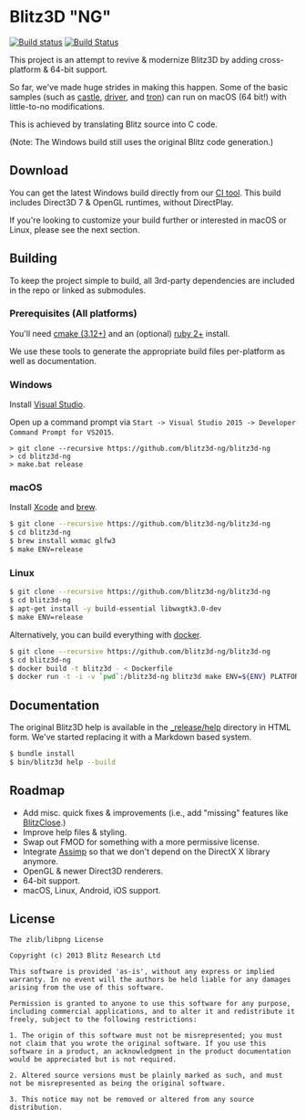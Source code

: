 # Blitz3D "NG"
[![Build status](https://ci.appveyor.com/api/projects/status/ww8qjywqm6rb5rnu/branch/master?svg=true)](https://ci.appveyor.com/project/kfprimm/blitz3d-ng-gj3xh/branch/master)
[![Build Status](https://travis-ci.org/blitz3d-ng/blitz3d-ng.svg?branch=master)](https://travis-ci.org/blitz3d-ng/blitz3d-ng)

This project is an attempt to revive & modernize Blitz3D by adding cross-platform & 64-bit support.

So far, we've made huge strides in making this happen. Some of the basic samples (such as [castle](_release/samples/mak/castle), [driver](_release/samples/driver), and [tron](_release/samples/mak/tron)) can run on macOS (64 bit!) with little-to-no modifications.

This is achieved by translating Blitz source into C code.

(Note: The Windows build still uses the original Blitz code generation.)

## Download

You can get the latest Windows build directly from our [CI tool](https://ci.appveyor.com/api/projects/kfprimm/blitz3d-ng-gj3xh/artifacts/release.zip?branch=master&job=Environment:%20TOOLSET=vs2015;%20Configuration:%20release;%20Platform:%20win32). This build includes Direct3D 7 & OpenGL runtimes, without DirectPlay.

If you're looking to customize your build further or interested in macOS or Linux, please see the next section.

## Building

To keep the project simple to build, all 3rd-party dependencies are included in the repo or linked as submodules.

### Prerequisites (All platforms)

You'll need [cmake (3.12+)](https://cmake.org/download/) and an (optional) [ruby 2+](https://www.ruby-lang.org/en/) install.

We use these tools to generate the appropriate build files per-platform as well as documentation.

### Windows

Install [Visual Studio](https://www.visualstudio.com/vs/community/).

Open up a command prompt via `Start -> Visual Studio 2015 -> Developer Command Prompt for VS2015`.

```
> git clone --recursive https://github.com/blitz3d-ng/blitz3d-ng
> cd blitz3d-ng
> make.bat release
```

### macOS

Install [Xcode](https://developer.apple.com/xcode/) and [brew](http://brew.sh/).

```bash
$ git clone --recursive https://github.com/blitz3d-ng/blitz3d-ng
$ cd blitz3d-ng
$ brew install wxmac glfw3
$ make ENV=release
```

### Linux

```bash
$ git clone --recursive https://github.com/blitz3d-ng/blitz3d-ng
$ cd blitz3d-ng
$ apt-get install -y build-essential libwxgtk3.0-dev
$ make ENV=release
```

Alternatively, you can build everything with [docker](https://docker.io).

```bash
$ git clone --recursive https://github.com/blitz3d-ng/blitz3d-ng
$ cd blitz3d-ng
$ docker build -t blitz3d - < Dockerfile
$ docker run -t -i -v `pwd`:/blitz3d-ng blitz3d make ENV=${ENV} PLATFORM=linux
```

## Documentation

The original Blitz3D help is available in the [\_release/help](_release/help) directory in HTML form. We've started replacing it with a Markdown based system.

```bash
$ bundle install
$ bin/blitz3d help --build
```

## Roadmap

- Add misc. quick fixes & improvements (i.e., add "missing" features like [BlitzClose](http://www.blitzbasic.com/codearcs/codearcs.php?code=832).)
- Improve help files & styling.
- Swap out FMOD for something with a more permissive license.
- Integrate [Assimp](http://www.assimp.org/) so that we don't depend on the DirectX X library anymore.
- OpenGL & newer Direct3D renderers.
- 64-bit support.
- macOS, Linux, Android, iOS support.

## License

```
The zlib/libpng License

Copyright (c) 2013 Blitz Research Ltd

This software is provided 'as-is', without any express or implied warranty. In no event will the authors be held liable for any damages arising from the use of this software.

Permission is granted to anyone to use this software for any purpose, including commercial applications, and to alter it and redistribute it freely, subject to the following restrictions:

1. The origin of this software must not be misrepresented; you must not claim that you wrote the original software. If you use this software in a product, an acknowledgment in the product documentation would be appreciated but is not required.

2. Altered source versions must be plainly marked as such, and must not be misrepresented as being the original software.

3. This notice may not be removed or altered from any source distribution.
```
